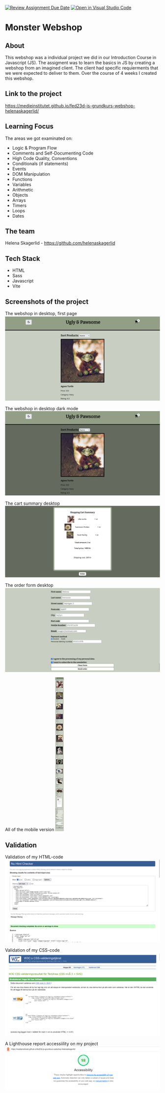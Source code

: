 [![Review Assignment Due Date](https://classroom.github.com/assets/deadline-readme-button-24ddc0f5d75046c5622901739e7c5dd533143b0c8e959d652212380cedb1ea36.svg)](https://classroom.github.com/a/lVSydX1g)
[![Open in Visual Studio Code](https://classroom.github.com/assets/open-in-vscode-718a45dd9cf7e7f842a935f5ebbe5719a5e09af4491e668f4dbf3b35d5cca122.svg)](https://classroom.github.com/online_ide?assignment_repo_id=12877967&assignment_repo_type=AssignmentRepo)

# Monster Webshop

## About 

This webshop was a individual project we did in our Introduction Course in Javascript (JS). The assigment was to learn the basics in JS by creating a webshop from an imagined client. The client had specific requierments that we were expected to deliver to them. Over the course of 4 weeks I created this webshop.

## Link to the project

https://medieinstitutet.github.io/fed23d-js-grundkurs-webshop-helenaskagerlid/

## Learning Focus

The areas we got examinated on:

- Logic & Program Flow
- Comments and Self-Documenting Code
- High Code Quality, Conventions
- Conditionals (if statements)
- Events
- DOM Manipulation
- Functions
- Variables
- Arithmetic
- Objects
- Arrays
- Timers
- Loops
- Dates

## The team

Helena Skagerlid - https://github.com/helenaskagerlid

## Tech Stack

- HTML
- Sass
- Javascript
- Vite

## Screenshots of the project

The webshop in desktop, first page
![The webshop in desktop](<Screenshot-desktop-firstpage.png>)

The webshop in desktop dark mode
![The webshop in desktop dark mode](Screenshot-dark-mode-desktop.png.png)

The cart summary desktop
![The cart summary desktop](Screenshot-desktop-cart-summary.png.png)

The order form desktop
![The order form desktop](Screenshot-orderform.png.png)

All of the mobile version
![All of the mobile version](Screenshot-of-mobile-version.png)

## Validation

Validation of my HTML-code
![Validation of my HTML](Screenshot-validation-html.png)

Validation of my CSS-code
![Validation of my CSS](Screenshot-validation-css.png)

A Lighthouse report accessiility on my project
![Lighthouse report on Accessibility](Screenshot-lighthouse-report.png)
